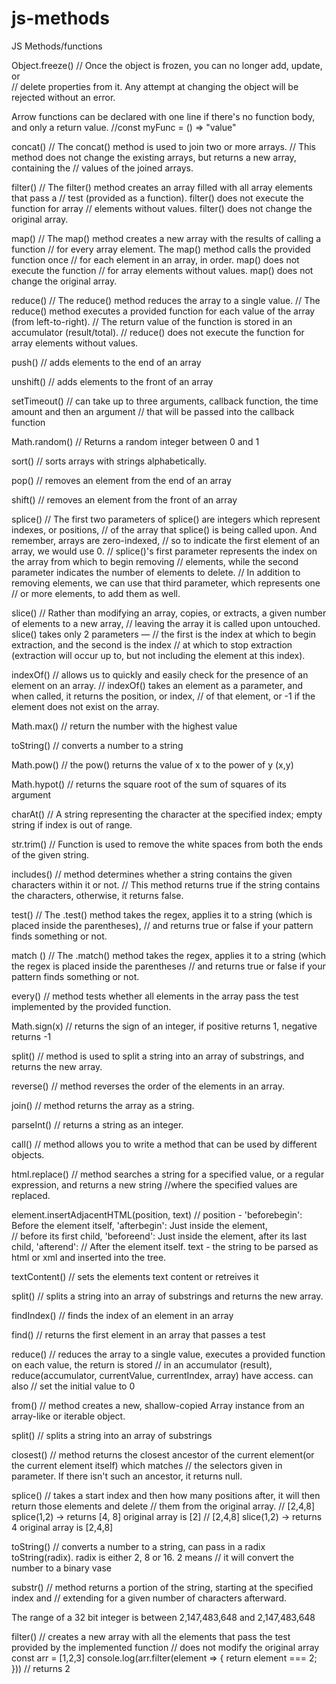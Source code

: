 # js-methods

JS Methods/functions

Object.freeze()
// Once the object is frozen, you can no longer add, update, or  
// delete properties from it. Any attempt at changing the object will be rejected without an error.

Arrow functions can be declared with one line if there's no function body, and only a return value.
//const myFunc = () => "value"

concat()
// The concat() method is used to join two or more arrays.
// This method does not change the existing arrays, but returns a new array, containing the
// values of the joined arrays.

filter()
// The filter() method creates an array filled with all array elements that pass a
// test (provided as a function). filter() does not execute the function for array
// elements without values. filter() does not change the original array.

map()
// The map() method creates a new array with the results of calling a function
// for every array element. The map() method calls the provided function once
// for each element in an array, in order. map() does not execute the function
// for array elements without values. map() does not change the original array.

reduce()
// The reduce() method reduces the array to a single value.
// The reduce() method executes a provided function for each value of the array (from left-to-right).
// The return value of the function is stored in an accumulator (result/total).
// reduce() does not execute the function for array elements without values.

push()
// adds elements to the end of an array

unshift()
// adds elements to the front of an array

setTimeout()
// can take up to three arguments, callback function, the time amount and then an argument
// that will be passed into the callback function

Math.random()
// Returns a random integer between 0 and 1

sort()
// sorts arrays with strings alphabetically.

pop()
// removes an element from the end of an array

shift()
// removes an element from the front of an array

splice()
// The first two parameters of splice() are integers which represent indexes, or positions,
// of the array that splice() is being called upon. And remember, arrays are zero-indexed,
// so to indicate the first element of an array, we would use 0.
// splice()'s first parameter represents the index on the array from which to begin removing
// elements, while the second parameter indicates the number of elements to delete.
// In addition to removing elements, we can use that third parameter, which represents one
// or more elements, to add them as well.

slice()
// Rather than modifying an array, copies, or extracts, a given number of elements to a new array,
// leaving the array it is called upon untouched. slice() takes only 2 parameters —
// the first is the index at which to begin extraction, and the second is the index
// at which to stop extraction (extraction will occur up to, but not including the element at this index).

indexOf()
// allows us to quickly and easily check for the presence of an element on an array.
// indexOf() takes an element as a parameter, and when called, it returns the position, or index,
// of that element, or -1 if the element does not exist on the array.

Math.max()
// return the number with the highest value

toString()
// converts a number to a string

Math.pow()
// the pow() returns the value of x to the power of y (x,y)

Math.hypot()
// returns the square root of the sum of squares of its argument

charAt()
// A string representing the character at the specified index; empty string if index is out of range.

str.trim()
// Function is used to remove the white spaces from both the ends of the given string.

includes()
// method determines whether a string contains the given characters within it or not.
// This method returns true if the string contains the characters, otherwise, it returns false.

test()
// The .test() method takes the regex, applies it to a string (which is placed inside the parentheses),
// and returns true or false if your pattern finds something or not.

match ()
// The .match() method takes the regex, applies it to a string (which the regex is placed inside the parentheses
// and returns true or false if your pattern finds something or not.

every()
// method tests whether all elements in the array pass the test implemented by the provided function.

Math.sign(x)
// returns the sign of an integer, if positive returns 1, negative returns -1

split()
// method is used to split a string into an array of substrings, and returns the new array.

reverse()
// method reverses the order of the elements in an array.

join()
// method returns the array as a string.

parseInt()
// returns a string as an integer.

call()
// method allows you to write a method that can be used by different objects.

html.replace()
// method searches a string for a specified value, or a regular expression, and returns a new string
//where the specified values are replaced.

element.insertAdjacentHTML(position, text)
// position - 'beforebegin': Before the element itself, 'afterbegin': Just inside the element,  
// before its first child, 'beforeend': Just inside the element, after its last child, 'afterend':
// After the element itself. text - the string to be parsed as html or xml and inserted into the tree.

textContent()
// sets the elements text content or retreives it

split()
// splits a string into an array of substrings and returns the new array.

findIndex()
// finds the index of an element in an array

find()
// returns the first element in an array that passes a test

reduce()
// reduces the array to a single value, executes a provided function on each value, the return is stored
// in an accumulator (result), reduce(accumulator, currentValue, currentIndex, array) have access. can also
// set the initial value to 0

from()
// method creates a new, shallow-copied Array instance from an array-like or iterable object.

split()
// splits a string into an array of substrings

closest()
// method returns the closest ancestor of the current element(or the current element itself) which matches
// the selectors given in parameter. If there isn't such an ancestor, it returns null.

splice()
// takes a start index and then how many positions after, it will then return those elements and delete
// them from the original array.
// [2,4,8] splice(1,2) -> returns [4, 8] original array is [2]
// [2,4,8] slice(1,2) -> returns 4 original array is [2,4,8]

toString()
// converts a number to a string, can pass in a radix toString(radix). radix is either 2, 8 or 16. 2 means
// it will convert the number to a binary vase

substr()
// method returns a portion of the string, starting at the specified index and
// extending for a given number of characters afterward.

The range of a 32 bit integer is between 2,147,483,648 and 2,147,483,648

filter()
// creates a new array with all the elements that pass the test provided by the implemented function
// does not modify the original array
const arr = [1,2,3]
console.log(arr.filter(element => {
return element === 2;
}))
// returns 2
